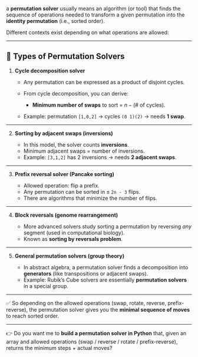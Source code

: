  a **permutation solver** usually means an algorithm (or tool) that finds the sequence of operations needed to transform a given permutation into the **identity permutation** (i.e., sorted order).

Different contexts exist depending on what operations are allowed:

---

## 🔹 Types of Permutation Solvers

1. **Cycle decomposition solver**

   * Any permutation can be expressed as a product of disjoint cycles.
   * From cycle decomposition, you can derive:

     * **Minimum number of swaps** to sort = $n - (\text{# of cycles})$.
   * Example: permutation `[1,0,2]` → cycles `(0 1)(2)` → needs **1 swap**.

---

2. **Sorting by adjacent swaps (inversions)**

   * In this model, the solver counts **inversions**.
   * Minimum adjacent swaps = number of inversions.
   * Example: `[3,1,2]` has 2 inversions → needs **2 adjacent swaps**.

---

3. **Prefix reversal solver (Pancake sorting)**

   * Allowed operation: flip a prefix.
   * Any permutation can be sorted in ≤ `2n - 3` flips.
   * There are algorithms that minimize the number of flips.

---

4. **Block reversals (genome rearrangement)**

   * More advanced solvers study sorting a permutation by reversing *any* segment (used in computational biology).
   * Known as **sorting by reversals problem**.

---

5. **General permutation solvers (group theory)**

   * In abstract algebra, a permutation solver finds a decomposition into **generators** (like transpositions or adjacent swaps).
   * Example: Rubik’s Cube solvers are essentially **permutation solvers** in a special group.

---

✅ So depending on the allowed operations (swap, rotate, reverse, prefix-reverse), the permutation solver gives you the **minimal sequence of moves** to reach sorted order.

---

👉 Do you want me to **build a permutation solver in Python** that, given an array and allowed operations (swap / reverse / rotate / prefix-reverse), returns the minimum steps + actual moves?
